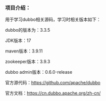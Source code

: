 ### 项目介绍：

用于学习dubbo相关源码，学习时相关版本如下：

dubbo的版本为：3.3.5

JDK版本：17

maven版本：3.9.11

zookeeper版本：3.9.3

dubbo admin版本：0.6.0-release

官方源代码：https://github.com/apache/dubbo

官方文档：https://cn.dubbo.apache.org/zh-cn/
